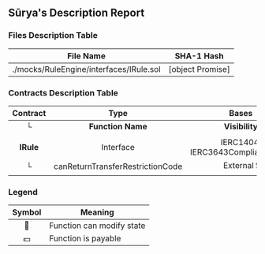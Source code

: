 ## Sūrya's Description Report

### Files Description Table


|  File Name  |  SHA-1 Hash  |
|-------------|--------------|
| ./mocks/RuleEngine/interfaces/IRule.sol | [object Promise] |


### Contracts Description Table


|  Contract  |         Type        |       Bases      |                  |                 |
|:----------:|:-------------------:|:----------------:|:----------------:|:---------------:|
|     └      |  **Function Name**  |  **Visibility**  |  **Mutability**  |  **Modifiers**  |
||||||
| **IRule** | Interface | IERC1404, IERC3643ComplianceRead |||
| └ | canReturnTransferRestrictionCode | External ❗️ |   |NO❗️ |


### Legend

|  Symbol  |  Meaning  |
|:--------:|-----------|
|    🛑    | Function can modify state |
|    💵    | Function is payable |
